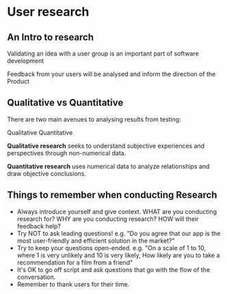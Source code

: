 # User research

## An Intro to research

Validating an idea with a user group is an important part of software development

Feedback from your users will be analysed and inform the direction of the Product

## Qualitative vs Quantitative

There are two main avenues to analysing results from testing:

Qualitative
Quantitative

**Qualitative research** seeks to understand subjective experiences and perspectives through non-numerical data.

**Quantitative research** uses numerical data to analyze relationships and draw objective conclusions.

## Things to remember when conducting Research

- Always introduce yourself and give context. WHAT are you conducting research for? WHY are you conducting research? HOW will their feedback help?
- Try NOT to ask leading questions! e.g. "Do you agree that our app is the most user-friendly and efficient solution in the market?"
- Try to keep your questions open-ended. e.g. "On a scale of 1 to 10, where 1 is very unlikely and 10 is very likely, How likely are you to take a recommendation for a film from a friend"
- It's OK to go off script and ask questions that go with the flow of the conversation.
- Remember to thank users for their time.
